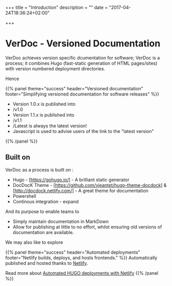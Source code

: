 +++
title = "Introduction"
description = ""
date = "2017-04-24T18:36:24+02:00"

+++

# VerDoc - Versioned Documentation

VerDoc achieves version specific dcumentation for software; VerDoc is a process; it combines Hugo (fast-static generation of HTML pages/sites) with version numbered deployment directories. 

Hence 

{{% panel theme="success" header="Versioned documentation" footer="Simplifying versioned documentation for software releases" %}}

* Version 1.0.x is published into 
 * /v1.0
* Version 1.1.x is published into 
 * /v1.1
* /Latest is always the latest version!
* Javascript is used to advise users of the link to the "latest version"

{{% /panel %}}


## Built on
VerDoc as a process is built on :

* Hugo - [https://gohugo.io/] - A brilliant static generator
* DocDocK Theme - [https://github.com/vjeantet/hugo-theme-docdock] & [http://docdock.netlify.com/] - A great theme for documentation
* Powershell
* Continous integration - expand

And its purpose to enable teams to 

* Simply maintain documentation in MarkDown
* Allow for publishing at little to no effort, whilst ensuring old versions of documentation are available.

We may also like to explore

{{% panel theme="success" header="Automated deployments" footer="Netlify builds, deploys, and hosts  frontends." %}}
Automatically published and hosted thanks to [Netlify](https://www.netlify.com/).

Read more about [Automated HUGO deployments with Netlify](https://www.netlify.com/blog/2015/07/30/hosting-hugo-on-netlifyinsanely-fast-deploys/)
{{% /panel %}}


